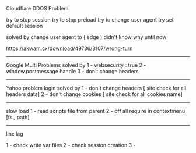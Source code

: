 Cloudflare DDOS Problem

try to stop session
try to stop preload
try to change user agent
try set default session

solved by change user agent to ( edge ) didn't know why until now

https://akwam.cx/download/49736/3107/wrong-turn

----------------------------------------------------

Google Multi Problems
solved by
1 - websecurity : true
2 - window.postmessage handle
3 - don't change headers

------------------------------------------------------

Yahoo problem login
solved by
1 - don't change headers [ site check for all headers data]
2 - don't change cookies [ site check for all cookies name]

---------------------------------------------------

slow load
1 - read scripts file from parent
2 - off all require in contextmenu [fs , path]



-------------------------------------------------------
linx lag

1 - check write var files
2 - check session creation
3 - 
